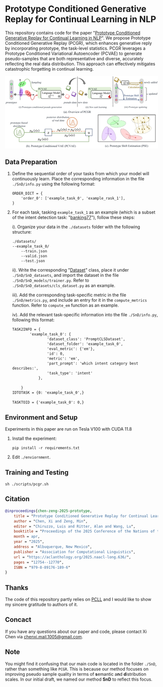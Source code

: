 Prototype Conditioned Generative Replay for Continual Learning in NLP
=================


This repository contains code for the paper "[Prototype Conditioned Generative Replay for Continual Learning in NLP](https://aclanthology.org/2025.naacl-long.636/)".
We propose Prototype Conditioned Generative Replay (PCGR), which enhances generative reply by incorporating prototype, the task-level statistics. 
PCGR leverages a Prototype Conditioned Variational Autoencoder (PCVAE) to generate pseudo-samples that are both representative and diverse, accurately reflecting the real data distribution. 
This approach can effectively mitigates catastrophic forgetting in continual learning.


![Overview of PCGR](./figs/Overview.png)


Data Preparation
-----------------
1. Define the sequential order of your tasks from which your model will continuously learn. Place the corresponding information in the file `./SnD/info.py` using the following format:
    ```
    ORDER_DICT = {   
        'order_0': ['example_task_0', 'example_rask_1'],
    }
    ```

2. For each task, tasking `example_task_1` as an example (which is a subset of the intent detection task: "[banking77](https://huggingface.co/datasets/PolyAI/banking77)"), follow these steps:

    i). Organize your data in the `./datasets` folder with the following structure:
    ```
    ./datasets/
    --example_task_0/
        --train.json
        --valid.json
        --test.json
    ```

    ii). Write the corresponding "[Dataset](https://pytorch.org/tutorials/beginner/basics/data_tutorial.html)" class, place it under `./SnD/SnD_datasets`, and import the dataset in the file `./SnD/SnD_models/trainer.py`. Refer to `./SnD/SnD_datasets/cls_dataset.py` as an example.

    iii).  Add the corresponding task-specific metric in the file `./SnD/metrics.py`, and include an entry for it in the `compute_metrics` function. Refer to `compute_em` function as an example.

    iv).  Add the relevant task-specific information into the file `./SnD/info.py`, following this format:
    ```
    TASK2INFO = {   
            'example_task_0': {   
                    'dataset_class': 'PromptCLSDataset', 
                    'dataset_folder': 'example_task_0',  
                    'eval_metric': {'em'},               
                    'id': 0,                             
                    'metric': 'em',                      
                    'part_prompt': 'which intent category best describes:',
                    'task_type': 'intent'                
                },
            
        }
    IDTOTASK = {0: 'example_task_0',}

    TASKTOID = {'example_task_0': 0,}
    ```  


Environment and Setup
-----------------
Experiments in this paper are run on Tesla V100 with CUDA 11.8

1. Install the experiment:
    ```
    pip install -r requirements.txt
    ```

2. Edit `./enviornment`.


Training and Testing
-----------------

```
sh ./scripts/pcgr.sh
```

Citation
-----------------

```bibtex
@inproceedings{chen-zeng-2025-prototype,
    title = "Prototype Conditioned Generative Replay for Continual Learning in {NLP}",
    author = "Chen, Xi and Zeng, Min",
    editor = "Chiruzzo, Luis and Ritter, Alan and Wang, Lu",
    booktitle = "Proceedings of the 2025 Conference of the Nations of the Americas Chapter of the Association for Computational Linguistics: Human Language Technologies (Volume 1: Long Papers)",
    month = apr,
    year = "2025",
    address = "Albuquerque, New Mexico",
    publisher = "Association for Computational Linguistics",
    url = "https://aclanthology.org/2025.naacl-long.636/",
    pages = "12754--12770",
    ISBN = "979-8-89176-189-6"
}
```

Thanks
-----------------

The code of this repository partly relies on [PCLL](https://github.com/AlibabaResearch/DAMO-ConvAI/tree/main/pcll) and I would like to show my sincere gratitude to authors of it.

Concact
-----------------
If you have any questions about our paper and code, please contact Xi Chen via chenxi.mail.1005@gmail.com.

Note
-----------------
You might find it confusing that our main code is located in the folder `./SnD`, rather than something like `PCGR`. This is because our method focuses on improving pseudo sample quality in terms of **s**emantic a**n**d **d**istribution scales. In our initial draft, we named our method **SnD** to reflect this focus.
